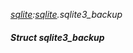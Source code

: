 _[sqlite](../../modules/sqlite/sqlite-module.md):[sqlite](../../modules/sqlite/sqlite-module.md).sqlite3\_backup_
##### Struct sqlite3\_backup
